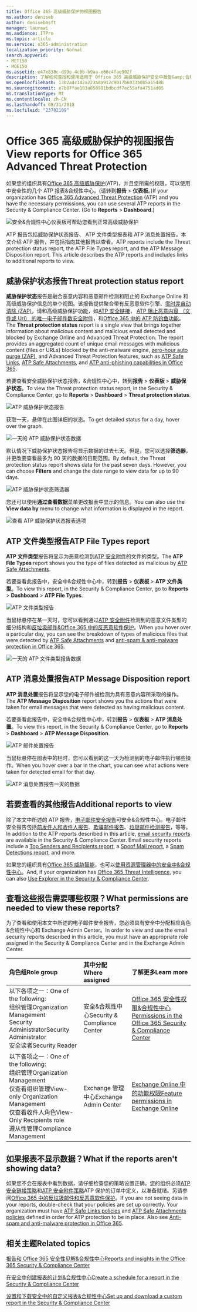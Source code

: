 ```yaml
---
title: Office 365 高级威胁保护的视图报告
ms.author: deniseb
author: denisebmsft
manager: laurawi
ms.audience: ITPro
ms.topic: article
ms.service: o365-administration
localization_priority: Normal
search.appverid:
- MET150
- MOE150
ms.assetid: e47e838c-d99e-4c0b-b9aa-e66c4fae902f
description: 了解如何查找和使用适用于 Office 365 高级威胁保护安全中报告&amp;合规性中心。
ms.openlocfilehash: 13b2a4c142a223a8a912c9017b6033b0b5a1548b
ms.sourcegitcommit: e7b87fae103a858981bdbcdf7ec55afa4751ad05
ms.translationtype: MT
ms.contentlocale: zh-CN
ms.lasthandoff: 08/31/2018
ms.locfileid: "23782109"
---
```

# <a name="view-reports-for-office-365-advanced-threat-protection"></a><span data-ttu-id="ece17-103">Office 365 高级威胁保护的视图报告</span><span class="sxs-lookup"><span data-stu-id="ece17-103">View reports for Office 365 Advanced Threat Protection</span></span>

<span data-ttu-id="ece17-p101">如果您的组织具有[Office 365 高级威胁保护](office-365-atp.md)(ATP)，并且您所需的权限，可以使用中安全性的几个 ATP 报表&amp;合规性中心。(请转到**报告** \> **仪表板**。)</span><span class="sxs-lookup"><span data-stu-id="ece17-p101">If your organization has [Office 365 Advanced Threat Protection](office-365-atp.md) (ATP) and you have the necessary permissions, you can use several ATP reports in the Security &amp; Compliance Center. (Go to **Reports** \> **Dashboard**.)</span></span>
  
![安全&amp;合规性中心仪表板可帮助您看到正常高级威胁保护](media/6b213d34-adbb-44af-8549-be9a7e2db087.png)
  
<span data-ttu-id="ece17-p102">ATP 报告包括威胁保护状态报告、 ATP 文件类型报表和 ATP 消息处置报告。本文介绍 ATP 报告，并包括指向其他报告以查看。</span><span class="sxs-lookup"><span data-stu-id="ece17-p102">ATP reports include the Threat protection status report, the ATP File Types report, and the ATP Message Disposition report. This article describes the ATP reports and includes links to additional reports to view.</span></span>
  
## <a name="threat-protection-status-report"></a><span data-ttu-id="ece17-109">威胁保护状态报告</span><span class="sxs-lookup"><span data-stu-id="ece17-109">Threat protection status report</span></span>

<span data-ttu-id="ece17-p103">**威胁保护状态**报告是融合恶意内容和恶意邮件检测和阻止的 Exchange Online 和高级威胁保护信息的单个视图。该报告提供聚合带有反恶意软件引擎、[零时差自动清除 (ZAP)](zero-hour-auto-purge.md)，请和高级威胁保护功能，如[ATP 安全链接](atp-safe-links.md)， [ATP 阻止恶意内容 （文件或 Url） 的唯一电子邮件数安全附件](atp-safe-attachments.md)，和[Office 365 中的 ATP 防钓鱼功能](atp-anti-phishing.md)。</span><span class="sxs-lookup"><span data-stu-id="ece17-p103">The **Threat protection status** report is a single view that brings together information about malicious content and malicious email detected and blocked by Exchange Online and Advanced Threat Protection. The report provides an aggregated count of unique email messages with malicious content (files or URLs) blocked by the anti-malware engine, [zero-hour auto purge (ZAP)](zero-hour-auto-purge.md), and Advanced Threat Protection features, such as [ATP Safe Links](atp-safe-links.md), [ATP Safe Attachments](atp-safe-attachments.md), and [ATP anti-phishing capabilities in Office 365](atp-anti-phishing.md).</span></span>
  
<span data-ttu-id="ece17-112">若要查看安全威胁保护状态报告，&amp;合规性中心中，转到**报告** \> **仪表板** \> **威胁保护状态**。</span><span class="sxs-lookup"><span data-stu-id="ece17-112">To view the Threat protection status report, in the Security &amp; Compliance Center, go to **Reports** \> **Dashboard** \> **Threat protection status**.</span></span>
  
![ATP 威胁保护状态报告](media/6bdd41eb-62e0-423b-9fd4-d1d5baf0cbd5.png)
  
<span data-ttu-id="ece17-114">获取一天，悬停在此图详细的状态。</span><span class="sxs-lookup"><span data-stu-id="ece17-114">To get detailed status for a day, hover over the graph.</span></span>
  
![一天的 ATP 威胁保护状态数据](media/d5c2c6ad-c002-4985-a032-c866e46fdea8.png)
  
<span data-ttu-id="ece17-p104">默认情况下威胁保护状态报告将显示数据的过去七天。但是，您可以选择**筛选器**，并更改要查看最多为 90 天的数据的日期范围。</span><span class="sxs-lookup"><span data-stu-id="ece17-p104">By default, the Threat protection status report shows data for the past seven days. However, you can choose **Filters** and change the date range to view data for up to 90 days.</span></span> 
  
![ATP 威胁保护状态筛选器](media/4f703369-642b-402b-9758-b9c828283410.png)
  
<span data-ttu-id="ece17-119">您还可以使用**通过查看数据**菜单更改报表中显示的信息。</span><span class="sxs-lookup"><span data-stu-id="ece17-119">You can also use the **View data by** menu to change what information is displayed in the report.</span></span> 
  
![查看 ATP 威胁保护状态报表选项](media/4959bf8c-d192-4542-b00b-184e101e7513.png)
  
## <a name="atp-file-types-report"></a><span data-ttu-id="ece17-121">ATP 文件类型报告</span><span class="sxs-lookup"><span data-stu-id="ece17-121">ATP File Types report</span></span>

<span data-ttu-id="ece17-122">**ATP 文件类型**报告将显示为恶意检测到[ATP 安全附件](atp-safe-attachments.md)的文件的类型。</span><span class="sxs-lookup"><span data-stu-id="ece17-122">The **ATP File Types** report shows you the type of files detected as malicious by [ATP Safe Attachments](atp-safe-attachments.md).</span></span>
  
<span data-ttu-id="ece17-123">若要查看此报告中，安全中&amp;合规性中心中，转到**报告** \> **仪表板** \> **ATP 文件类型**。</span><span class="sxs-lookup"><span data-stu-id="ece17-123">To view this report, in the Security &amp; Compliance Center, go to **Reports** \> **Dashboard** \> **ATP File Types**.</span></span>
  
![ATP 文件类型报告](media/6e3f5d33-79aa-4b2d-938c-6ef135d9e54c.png)
  
<span data-ttu-id="ece17-125">当鼠标悬停在某一天时，您可以看到通过[ATP 安全附件](atp-safe-attachments.md)检测到的恶意文件类型的细分结构和[反垃圾邮件&amp;Office 365 中的反恶意软件保护](anti-spam-and-anti-malware-protection.md)。</span><span class="sxs-lookup"><span data-stu-id="ece17-125">When you hover over a particular day, you can see the breakdown of types of malicious files that were detected by [ATP Safe Attachments](atp-safe-attachments.md) and [anti-spam &amp; anti-malware protection in Office 365](anti-spam-and-anti-malware-protection.md).</span></span>
  
![一天的 ATP 文件类型报告数据](media/10d18428-699a-41d2-a73e-be3a8214ada1.png)
  
## <a name="atp-message-disposition-report"></a><span data-ttu-id="ece17-127">ATP 消息处置报告</span><span class="sxs-lookup"><span data-stu-id="ece17-127">ATP Message Disposition report</span></span>

<span data-ttu-id="ece17-128">**ATP 消息处置**报告将显示您的电子邮件被检测为具有恶意内容所采取的操作。</span><span class="sxs-lookup"><span data-stu-id="ece17-128">The **ATP Message Disposition** report shows you the actions that were taken for email messages that were detected as having malicious content.</span></span> 
  
<span data-ttu-id="ece17-129">若要查看此报告中，安全中&amp;合规性中心中，转到**报告** \> **仪表板** \> **ATP 消息处置**。</span><span class="sxs-lookup"><span data-stu-id="ece17-129">To view this report, in the Security &amp; Compliance Center, go to **Reports** \> **Dashboard** \> **ATP Message Disposition**.</span></span>
  
![ATP 邮件处置报告](media/b0ff65c4-53d3-496d-bafa-8937a5eb69e5.png)
  
<span data-ttu-id="ece17-131">当鼠标悬停在图表中的栏时，您可以看到的这一天为检测到的电子邮件执行哪些操作。</span><span class="sxs-lookup"><span data-stu-id="ece17-131">When you hover over a bar in the chart, you can see what actions were taken for detected email for that day.</span></span>
  
![ATP 消息处置报告一天的数据](media/68d2beb8-4b30-48c4-8ba6-5e8ab88ae456.png)
  
## <a name="additional-reports-to-view"></a><span data-ttu-id="ece17-133">若要查看的其他报告</span><span class="sxs-lookup"><span data-stu-id="ece17-133">Additional reports to view</span></span>

<span data-ttu-id="ece17-p105">除了本文中所述的 ATP 报告，[电子邮件安全报告](view-email-security-reports.md)可安全&amp;合规性中心。电子邮件安全报告包括[前发件人和收件人报告](view-email-security-reports.md#top-senders-and-recipients-report)、[欺骗邮件报告](view-email-security-reports.md#spoof-mail-report)、[垃圾邮件检测报告](view-email-security-reports.md#spam-detections-report)，等等。</span><span class="sxs-lookup"><span data-stu-id="ece17-p105">In addition to the ATP reports described in this article, [email security reports](view-email-security-reports.md) are available in the Security &amp; Compliance Center. Email security reports include a [Top Senders and Recipients report](view-email-security-reports.md#top-senders-and-recipients-report), a [Spoof Mail report](view-email-security-reports.md#spoof-mail-report), a [Spam Detections report](view-email-security-reports.md#spam-detections-report), and more.</span></span>
  
<span data-ttu-id="ece17-136">如果您的组织具有[Office 365 威胁智能](office-365-ti.md)，也可以[使用资源管理器中的安全中&amp;合规性中心](use-explorer-in-security-and-compliance.md)。</span><span class="sxs-lookup"><span data-stu-id="ece17-136">And, if your organization has [Office 365 Threat Intelligence](office-365-ti.md), you can also [Use Explorer in the Security &amp; Compliance Center](use-explorer-in-security-and-compliance.md).</span></span>
  
## <a name="what-permissions-are-needed-to-view-these-reports"></a><span data-ttu-id="ece17-137">查看这些报告需要哪些权限？</span><span class="sxs-lookup"><span data-stu-id="ece17-137">What permissions are needed to view these reports?</span></span>

<span data-ttu-id="ece17-138">为了查看和使用本文中所述的电子邮件安全报告，您必须具有安全中分配相应角色&amp;合规性中心和 Exchange Admin Center。</span><span class="sxs-lookup"><span data-stu-id="ece17-138">In order to view and use the email security reports described in this article, you must have an appropriate role assigned in the Security &amp; Compliance Center and in the Exchange Admin Center.</span></span>
  
|<span data-ttu-id="ece17-139">**角色组**</span><span class="sxs-lookup"><span data-stu-id="ece17-139">**Role group**</span></span>|<span data-ttu-id="ece17-140">**其中分配**</span><span class="sxs-lookup"><span data-stu-id="ece17-140">**Where assigned**</span></span>|<span data-ttu-id="ece17-141">**了解更多**</span><span class="sxs-lookup"><span data-stu-id="ece17-141">**Learn more**</span></span>|
|:-----|:-----|:-----|
| <span data-ttu-id="ece17-142">以下各项之一：</span><span class="sxs-lookup"><span data-stu-id="ece17-142">One of the following:</span></span>  <br/>  <span data-ttu-id="ece17-143">组织管理</span><span class="sxs-lookup"><span data-stu-id="ece17-143">Organization Management</span></span>  <br/>  <span data-ttu-id="ece17-144">Security Administrator</span><span class="sxs-lookup"><span data-stu-id="ece17-144">Security Administrator</span></span>  <br/>  <span data-ttu-id="ece17-145">安全读者</span><span class="sxs-lookup"><span data-stu-id="ece17-145">Security Reader</span></span>  <br/> |<span data-ttu-id="ece17-146">安全&amp;合规性中心</span><span class="sxs-lookup"><span data-stu-id="ece17-146">Security &amp; Compliance Center</span></span>  <br/> |[<span data-ttu-id="ece17-147">Office 365 安全性权限&amp;合规性中心</span><span class="sxs-lookup"><span data-stu-id="ece17-147">Permissions in the Office 365 Security &amp; Compliance Center</span></span>](permissions-in-the-security-and-compliance-center.md) <br/> |
| <span data-ttu-id="ece17-148">以下各项之一：</span><span class="sxs-lookup"><span data-stu-id="ece17-148">One of the following:</span></span>  <br/>  <span data-ttu-id="ece17-149">组织管理</span><span class="sxs-lookup"><span data-stu-id="ece17-149">Organization Management</span></span>  <br/>  <span data-ttu-id="ece17-150">仅查看组织管理</span><span class="sxs-lookup"><span data-stu-id="ece17-150">View-only Organization Management</span></span>  <br/>  <span data-ttu-id="ece17-151">仅查看收件人角色</span><span class="sxs-lookup"><span data-stu-id="ece17-151">View-Only Recipients role</span></span>  <br/>  <span data-ttu-id="ece17-152">遵从性管理</span><span class="sxs-lookup"><span data-stu-id="ece17-152">Compliance Management</span></span>  <br/> |<span data-ttu-id="ece17-153">Exchange 管理中心</span><span class="sxs-lookup"><span data-stu-id="ece17-153">Exchange Admin Center</span></span>  <br/> |[<span data-ttu-id="ece17-154">Exchange Online 中的功能权限</span><span class="sxs-lookup"><span data-stu-id="ece17-154">Feature permissions in Exchange Online</span></span>](https://technet.microsoft.com/library/jj200673%28v=exchg.150%29.aspx) <br/> |
   
## <a name="what-if-the-reports-arent-showing-data"></a><span data-ttu-id="ece17-155">如果报表不显示数据？</span><span class="sxs-lookup"><span data-stu-id="ece17-155">What if the reports aren't showing data?</span></span>

<span data-ttu-id="ece17-p106">如果您不会在报表中看到数据，请仔细检查您的策略设置正确。您的组织必须[ATP 安全链接策略](set-up-atp-safe-links-policies.md)和[ATP 安全附件策略](set-up-atp-safe-attachments-policies.md)ATP 保护的订单中定义，以准备就绪。另请参阅[Office 365 中的反垃圾邮件和反恶意软件保护](anti-spam-and-anti-malware-protection.md)。</span><span class="sxs-lookup"><span data-stu-id="ece17-p106">If you are not seeing data in your reports, double-check that your policies are set up correctly. Your organization must have [ATP Safe Links policies](set-up-atp-safe-links-policies.md) and [ATP Safe Attachments policies](set-up-atp-safe-attachments-policies.md) defined in order for ATP protection to be in place. Also see [Anti-spam and anti-malware protection in Office 365](anti-spam-and-anti-malware-protection.md).</span></span>
  
## <a name="related-topics"></a><span data-ttu-id="ece17-159">相关主题</span><span class="sxs-lookup"><span data-stu-id="ece17-159">Related topics</span></span>

[<span data-ttu-id="ece17-160">报告和 Office 365 安全性见解&amp;合规性中心</span><span class="sxs-lookup"><span data-stu-id="ece17-160">Reports and insights in the Office 365 Security &amp; Compliance Center</span></span>](reports-and-insights-in-security-and-compliance.md)
  
[<span data-ttu-id="ece17-161">在安全中创建报表的计划&amp;合规性中心</span><span class="sxs-lookup"><span data-stu-id="ece17-161">Create a schedule for a report in the Security &amp; Compliance Center</span></span>](create-a-schedule-for-a-report.md)
  
[<span data-ttu-id="ece17-162">设置和下载安全中的自定义报表&amp;合规性中心</span><span class="sxs-lookup"><span data-stu-id="ece17-162">Set up and download a custom report in the Security &amp; Compliance Center</span></span>](set-up-and-download-a-custom-report.md)
  

